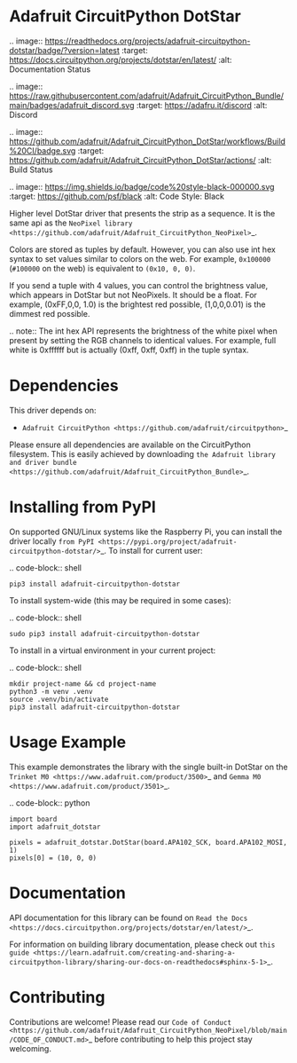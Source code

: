 
Adafruit CircuitPython DotStar
==============================

.. image:: https://readthedocs.org/projects/adafruit-circuitpython-dotstar/badge/?version=latest
    :target: https://docs.circuitpython.org/projects/dotstar/en/latest/
    :alt: Documentation Status

.. image:: https://raw.githubusercontent.com/adafruit/Adafruit_CircuitPython_Bundle/main/badges/adafruit_discord.svg
    :target: https://adafru.it/discord
    :alt: Discord

.. image:: https://github.com/adafruit/Adafruit_CircuitPython_DotStar/workflows/Build%20CI/badge.svg
    :target: https://github.com/adafruit/Adafruit_CircuitPython_DotStar/actions/
    :alt: Build Status

.. image:: https://img.shields.io/badge/code%20style-black-000000.svg
    :target: https://github.com/psf/black
    :alt: Code Style: Black

Higher level DotStar driver that presents the strip as a sequence. It is the
same api as the `NeoPixel library <https://github.com/adafruit/Adafruit_CircuitPython_NeoPixel>`_.

Colors are stored as tuples by default. However, you can also use int hex syntax
to set values similar to colors on the web. For example, ``0x100000`` (``#100000``
on the web) is equivalent to ``(0x10, 0, 0)``.

If you send a tuple with 4 values, you can control the brightness value, which appears in DotStar but not NeoPixels.
It should be a float. For example, (0xFF,0,0, 1.0) is the brightest red possible, (1,0,0,0.01) is the dimmest red possible.

.. note:: The int hex API represents the brightness of the white pixel when
  present by setting the RGB channels to identical values. For example, full
  white is 0xffffff but is actually (0xff, 0xff, 0xff) in the tuple syntax.

Dependencies
=============
This driver depends on:

* `Adafruit CircuitPython <https://github.com/adafruit/circuitpython>`_

Please ensure all dependencies are available on the CircuitPython filesystem.
This is easily achieved by downloading
`the Adafruit library and driver bundle <https://github.com/adafruit/Adafruit_CircuitPython_Bundle>`_.

Installing from PyPI
====================

On supported GNU/Linux systems like the Raspberry Pi, you can install the driver locally `from
PyPI <https://pypi.org/project/adafruit-circuitpython-dotstar/>`_. To install for current user:

.. code-block:: shell

    pip3 install adafruit-circuitpython-dotstar

To install system-wide (this may be required in some cases):

.. code-block:: shell

    sudo pip3 install adafruit-circuitpython-dotstar

To install in a virtual environment in your current project:

.. code-block:: shell

    mkdir project-name && cd project-name
    python3 -m venv .venv
    source .venv/bin/activate
    pip3 install adafruit-circuitpython-dotstar

Usage Example
=============

This example demonstrates the library with the single built-in DotStar on the
`Trinket M0 <https://www.adafruit.com/product/3500>`_ and
`Gemma M0 <https://www.adafruit.com/product/3501>`_.

.. code-block:: python

    import board
    import adafruit_dotstar

    pixels = adafruit_dotstar.DotStar(board.APA102_SCK, board.APA102_MOSI, 1)
    pixels[0] = (10, 0, 0)

Documentation
=============

API documentation for this library can be found on `Read the Docs <https://docs.circuitpython.org/projects/dotstar/en/latest/>`_.

For information on building library documentation, please check out `this guide <https://learn.adafruit.com/creating-and-sharing-a-circuitpython-library/sharing-our-docs-on-readthedocs#sphinx-5-1>`_.

Contributing
============

Contributions are welcome! Please read our `Code of Conduct
<https://github.com/adafruit/Adafruit_CircuitPython_NeoPixel/blob/main/CODE_OF_CONDUCT.md>`_
before contributing to help this project stay welcoming.
